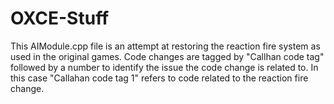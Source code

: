 # OXCE-Stuff
This AIModule.cpp file is an attempt at restoring the reaction fire system as used in the original games.
Code changes are tagged by "Callhan code tag" followed by a number to identify the issue the code change is related to.
In this case "Callahan code tag 1" refers to code related to the reaction fire change.
